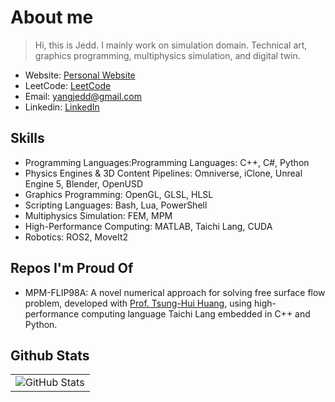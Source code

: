 # About me

> Hi, this is Jedd. I mainly work on simulation domain. Technical art, graphics programming, multiphysics simulation, and digital twin.

- Website: [Personal Website](https://jeddiot.github.io/jedd-cv/)
- LeetCode: [LeetCode](https://leetcode.com/u/jeddiot/)
- Email: [yangjedd@gmail.com](mailto:yangjedd@gmail.com)
- Linkedin: [LinkedIn](https://www.linkedin.com/in/cheng-chun-yang/)

## Skills

- Programming Languages:Programming Languages: C++, C#, Python
- Physics Engines & 3D Content Pipelines: Omniverse, iClone, Unreal Engine 5, Blender, OpenUSD
- Graphics Programming: OpenGL, GLSL, HLSL
- Scripting Languages: Bash, Lua, PowerShell
- Multiphysics Simulation: FEM, MPM
- High-Performance Computing: MATLAB, Taichi Lang, CUDA
- Robotics: ROS2, MoveIt2

## Repos I'm Proud Of

- MPM-FLIP98A: A novel numerical approach for solving free surface flow problem, developed with [Prof. Tsung-Hui Huang](https://huan0652.wixsite.com/thhuang), using high-performance computing language Taichi Lang embedded in C++ and Python.

## Github Stats

<div align="center">

<table>
    <tr>
        <td>
            <img src="https://github-readme-stats.vercel.app/api?username=jeddiot&show_icons=true&theme=vue" alt="GitHub Stats"/>
        </td>
    </tr>
</table>

</div>
